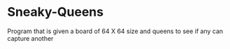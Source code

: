 # Sneaky-Queens
Program that is given a board of 64 X 64 size and queens to see if any can capture another
